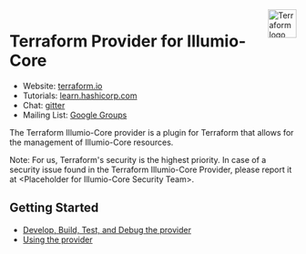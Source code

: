 <a href="https://terraform.io">
    <img src="https://cdn.rawgit.com/hashicorp/terraform-website/master/content/source/assets/images/logo-hashicorp.svg" alt="Terraform logo" title="Terraform" align="right" height="50" />
</a>

# Terraform Provider for Illumio-Core


- Website: [terraform.io](https://terraform.io)
- Tutorials: [learn.hashicorp.com](https://learn.hashicorp.com/terraform?track=getting-started#getting-started)
- Chat: [gitter](https://gitter.im/hashicorp-terraform/Lobby)
- Mailing List: [Google Groups](http://groups.google.com/group/terraform-tool)

The Terraform Illumio-Core provider is a plugin for Terraform that allows for the management of Illumio-Core resources.

Note: For us, Terraform's security is the highest priority. In case of a security issue found in the Terraform Illumio-Core Provider, please report it at \<Placeholder for Illumio-Core Security Team\>.


## Getting Started

- [Develop, Build, Test, and Debug the provider](docs/DEVELOPMENT.md)
- [Using the provider](docs/index.md)


